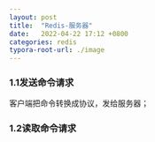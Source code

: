 ```yaml
---
layout: post
title:  "Redis-服务器"
date:   2022-04-22 17:12 +0800
categories: redis
typora-root-url: ./image
---
```


### 1.1发送命令请求

客户端把命令转换成协议，发给服务器；

### 1.2读取命令请求

